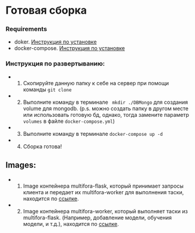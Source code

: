 # Готовая сборка

### Requirements
- doker. [Инструкция по установке](https://bit.ly/3EotkbD)
- docker-compose. [Инструкция по установке](https://bit.ly/3djU8hd)

### Инструкция по развертыванию:
- 1) Скопируйте данную папку к себе на сервер при помощи команды ```git clone```
- 2) Выполните команду в терминале ``` mkdir ./DBMongo``` для создания volume для mongodb. (p.s. можно создать папку в другом месте или использовать готовую бд, однако, тогда замените параметр ```volumes``` в файле ```docker-compose.yml```)
- 3) Выполните команду в терминале ```docker-compose up -d```
- 4) Сборка готова!

## Images:
- 1) Image контейнера multifora-flask, который принимает запросы клиента и передает их multifora-worker для выполнения таски, находится по [ссылке](https://hub.docker.com/repository/docker/fastrus1804/multifora-flask).
- 2) Image контейнера multifora-worker, который выполняет таски из multifora-flask. (Например, добавление модели, обучения модели, и т.д.), находится по [ссылке](https://hub.docker.com/repository/docker/fastrus1804/multifora-worker).
